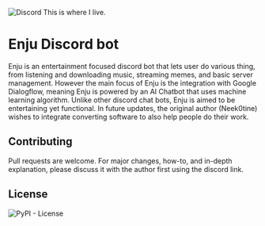 ![Discord](https://img.shields.io/discord/257479001365413889?label=Discord&style=flat-square) This is where I live.
# Enju Discord bot

Enju is an entertainment focused discord bot that lets user do various thing, from listening and downloading music, streaming memes, and basic server management. However the main focus of Enju is the integration with Google Dialogflow, meaning Enju is powered by an AI Chatbot that uses machine learning algorithm. Unlike other discord chat bots, Enju is aimed to be entertaining yet functional. In future updates, the original author (Neek0tine) wishes to integrate converting software to also help people do their work.

## Contributing
Pull requests are welcome. For major changes, how-to, and in-depth explanation, please discuss it with the author first using the discord link. 

## License
![PyPI - License](https://img.shields.io/pypi/l/PyCl)
